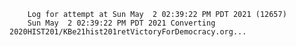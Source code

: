         Log for attempt at Sun May  2 02:39:22 PM PDT 2021 (12657)
        Sun May  2 02:39:22 PM PDT 2021 Converting 2020HIST201/KBe21hist201retVictoryForDemocracy.org...
